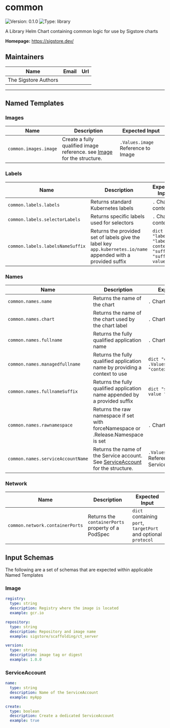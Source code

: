 # common

![Version: 0.1.0](https://img.shields.io/badge/Version-0.1.0-informational?style=flat-square) ![Type: library](https://img.shields.io/badge/Type-library-informational?style=flat-square)

A Library Helm Chart containing common logic for use by Sigstore charts

**Homepage:** <https://sigstore.dev/>

## Maintainers

| Name | Email | Url |
| ---- | ------ | --- |
| The Sigstore Authors |  |  |

----------------------------------------------


## Named Templates

### Images

| Name                  | Description                                                                      |      Expected Input                |
|-----------------------|----------------------------------------------------------------------------------|------------------------------------|
| `common.images.image` | Create a fully qualified image reference. see [Image](#image) for the structure. | `.Values.image` Reference to Image |

### Labels

| Name                           | Description                                 | Expected Input        |
|--------------------------------|---------------------------------------------|-----------------------|
| `common.labels.labels`         | Returns standard Kubernetes labels          | `.` Chart context     |
| `common.labels.selectorLabels` | Returns specific labels used for selectors  | `.` Chart context     |
| `common.labels.labelsNameSuffix` | Returns the provided set of labels give the label key `app.kubernetes.io/name` appended with a provided suffix  | `dict "labels" "labels-content "suffix" "suffix-value"`     |

### Names

| Name                              | Description                                                                                       | Expected Input                                       |
|-----------------------------------|---------------------------------------------------------------------------------------------------|------------------------------------------------------|
| `common.names.name`               | Returns the name of the chart                                                                     | `.` Chart context                                    |
| `common.names.chart`              | Returns the name of the chart used by the chart label                                             | `.` Chart context                                    |
| `common.names.fullname`           | Returns the fully qualified application name                                                      | `.` Chart context                                    |
| `common.names.managedfullname`    | Returns the fully qualified application name by providing a context to use                        | `dict "content" .Values.content "context" $`         |
| `common.names.fullnameSuffix`     | Returns the fully qualified application name appended by a provided suffix                        | `dict "suffix" "suffix-value "context" $`            |
| `common.names.rawnamespace`       | Returns the raw namespace if set with forceNamespace or .Release.Namespace is set                 | `.` Chart context                                    |
| `common.names.serviceAccountName` | Returns the name of the Service account. See [ServiceAccount](#serviceaccount) for the structure. | `.Values.serviceAccount` Reference to ServiceAccount |

### Network

| Name                           | Description                                 | Expected Input        |
|--------------------------------|---------------------------------------------|-----------------------|
| `common.network.containerPorts`         | Returns the `containerPorts` property of a PodSpec         | `dict` containing `port`, `targetPort` and optional `protocol`     |


## Input Schemas 

The following are a set of schemas that are expected within applicable Named Templates

### Image

```yaml
registry:
  type: string
  description: Registry where the image is located
  example: gcr.io

repository:
  type: string
  description: Repository and image name
  example: sigstore/scaffolding/ct_server

version:
  type: string
  description: image tag or digest
  example: 1.0.0
```

### ServiceAccount

```yaml
name:
  type: string
  description: Name of the ServiceAccount
  example: myApp

create:
  type: boolean
  description: Create a dedicated ServiceAccount
  example: true
```
